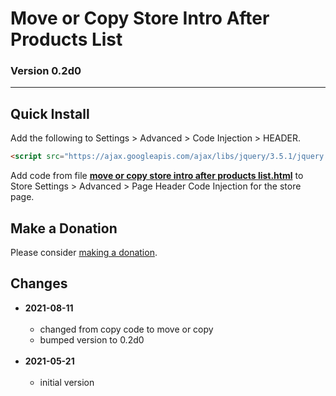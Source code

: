 # Move or Copy Store Intro After Products List

### Version 0.2d0

---

## Quick Install

Add the following to Settings > Advanced > Code Injection > HEADER.

```html
<script src="https://ajax.googleapis.com/ajax/libs/jquery/3.5.1/jquery.min.js"></script>
```

Add code from file
**[move or copy store intro after products list.html](move%20or%20copy%20store%20intro%20after%20products%20list.html#L1)**
to Store Settings > Advanced > Page Header Code Injection for the store page.

## Make a Donation

Please consider [making a donation](https://github.com/tomsWebConsulting/twcsl#make-a-donation).

## Changes

* **2021-08-11**
<br><br>
  * changed from copy code to move or copy
  * bumped version to 0.2d0
  <br><br>
* **2021-05-21**
<br><br>
  * initial version
